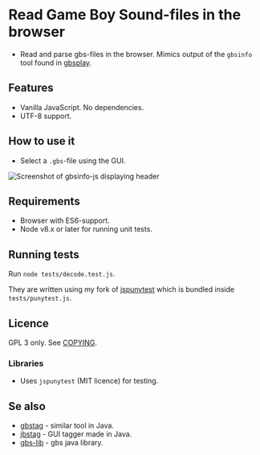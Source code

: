 # Read Game Boy Sound-files in the browser

* Read and parse gbs-files in the browser.
Mimics output of the `gbsinfo` tool found in [gbsplay](https://www.github.com/mmitch/gbsplay).

## Features
* Vanilla JavaScript. No dependencies.
* UTF-8 support.

## How to use it
* Select a `.gbs`-file using the GUI.

<img src="spc700.jpg" alt="Screenshot of gbsinfo-js displaying header" title="gbsinfo-js in action">

## Requirements
* Browser with ES6-support.
* Node v8.x or later for running unit tests.

## Running tests
Run `node tests/decode.test.js`.

They are written using my fork of [jspunytest](https://www.github.com/ullenius/jspunytest) which is bundled inside `tests/punytest.js`.

## Licence
GPL 3 only.
See [COPYING](COPYING).

### Libraries
* Uses `jspunytest` (MIT licence) for testing.

## Se also
* [gbstag](https://www.github.com/ullenius/gbstag) - similar tool in Java.
* [jbstag](https://www.github.com/ullenius/jbstag) - GUI tagger made in Java.
* [gbs-lib](https://www.github.com/ullenius/gbs-lib) - gbs java library.